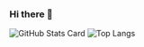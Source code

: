 ### Hi there 👋

![GitHub Stats Card](https://github-readme-stats.vercel.app/api?username=Shoichi-Ikeda&show_icon=true)
![Top Langs](https://github-readme-stats.vercel.app/api/top-langs/?username=Shoichi-Ikeda&langs_count=3)

